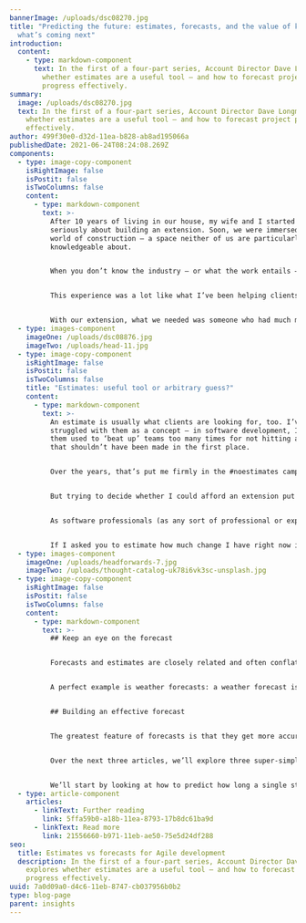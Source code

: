 ```yaml
---
bannerImage: /uploads/dsc08270.jpg
title: "Predicting the future: estimates, forecasts, and the value of knowing
  what’s coming next"
introduction:
  content:
    - type: markdown-component
      text: In the first of a four-part series, Account Director Dave Longman explores
        whether estimates are a useful tool – and how to forecast project
        progress effectively.
summary:
  image: /uploads/dsc08270.jpg
  text: In the first of a four-part series, Account Director Dave Longman explores
    whether estimates are a useful tool – and how to forecast project progress
    effectively.
author: 499f30e0-d32d-11ea-b828-ab8ad195066a
publishedDate: 2021-06-24T08:24:08.269Z
components:
  - type: image-copy-component
    isRightImage: false
    isPostit: false
    isTwoColumns: false
    content:
      - type: markdown-component
        text: >-
          After 10 years of living in our house, my wife and I started thinking
          seriously about building an extension. Soon, we were immersed in the
          world of construction – a space neither of us are particularly
          knowledgeable about. 


          When you don’t know the industry – or what the work entails – you’re never sure if your ideas are workable, super-complicated, or totally out of your budget. Would an extension cost us £20k? Or £100k? We may like the look of local slate flagstones, but they’re £10k; is there an alternative that looks similar but costs, say, £2k instead?


          This experience was a lot like what I’ve been helping clients through in my day job for years. They’re often unsure whether the ‘simple’ website they’re requesting is as straightforward as it sounds, or whether it’s far more complicated – because they don’t have the relevant experience. They don’t know whether the ‘Support Apple Pay’ feature is their equivalent of the local slate flagstones or the £2k alternative.


          With our extension, what we needed was someone who had much more experience to listen to our ideas and tell us (roughly) how much it was likely to cost. We were looking for an idea of whether an extension was remotely feasible – we needed an estimate.
  - type: images-component
    imageOne: /uploads/dsc08876.jpg
    imageTwo: /uploads/head-11.jpg
  - type: image-copy-component
    isRightImage: false
    isPostit: false
    isTwoColumns: false
    title: "Estimates: useful tool or arbitrary guess?"
    content:
      - type: markdown-component
        text: >-
          An estimate is usually what clients are looking for, too. I’ve always
          struggled with them as a concept – in software development, I’ve seen
          them used to ‘beat up’ teams too many times for not hitting a deadline
          that shouldn’t have been made in the first place. 


          Over the years, that’s put me firmly in the #noestimates camp, a movement that rose out of Agile and Scrum practices in the early 2010s. Developers like Woody Zuill argued that estimates weren’t helpful (and could even be harmful) as we try and make predictions based on incomplete information. There are so many variables that can affect a software project, and demands can change so quickly – in those situations, estimates are useless. However, this argument has never stopped my clients valuing an estimate.


          But trying to decide whether I could afford an extension put me firmly in the shoes of my clients and business-focused colleagues. Though my reservations about the value of estimates for developers remained, I understood why non-technical people feel they’re important. When you don’t have the expertise, estimates can help you contextualise a project – how long it’s going to take, how much work is involved, and how much it’s going to cost. And in large organisations, stakeholders often need estimates to satisfy their own internal processes. Overall though, they also want to understand if their idea is even possible. 


          As software professionals (as any sort of professional or expert, in fact) it’s really easy to forget that you have a unique insight into the problem domain that non-experts just don't have. We need to be able to clearly articulate the effort required in a project, and explain where the risks and uncertainties are. We sometimes need to provide estimates but, when we do, we need to be clear about how confident we are, or how precise we can be.


          If I asked you to estimate how much change I have right now in my pocket, you may tell me that there’s £4.56 in there. Now, that’s a precise estimate, but it’s probably not correct. However, if you said I had less than £5, there’s a far better chance that it’s accurate, even if it lacks precision. An imprecise but accurate range tends to be much easier to discover and, in a lot of cases, is at least as useful as an accurate-but-incorrect estimate. Ranges are always of some use – and they can easily be refined over time.
  - type: images-component
    imageOne: /uploads/headforwards-7.jpg
    imageTwo: /uploads/thought-catalog-uk78i6vk3sc-unsplash.jpg
  - type: image-copy-component
    isRightImage: false
    isPostit: false
    isTwoColumns: false
    content:
      - type: markdown-component
        text: >-
          ## Keep an eye on the forecast


          Forecasts and estimates are closely related and often conflated. For me, forecasts are simply estimates that change over time, usually becoming more accurate and precise the closer they get. They combine things we *know* with things we can *guess*, and give an evolving prediction of what will happen in the future. And they almost always use some type of statistical analysis to help refine the prediction.


          A perfect example is weather forecasts: a weather forecast is usually pretty accurate for tomorrow, but you’d be much less confident in the forecast for two weeks’ time. And the odds of the annual ‘White Christmas’ forecast being right is usually no better than your odds of winning on red in roulette. But nonetheless, we still pay attention to the sun or snow forecast in the run-up to our summer or winter holidays.


          ## Building an effective forecast


          The greatest feature of forecasts is that they get more accurate the more data we can collect. We have no shortage of data in the software world, and Agile ways of working are great for generating data that shows how well we’ve delivered historically. For forecasting, this is gold dust.


          Over the next three articles, we’ll explore three super-simple techniques development teams and stakeholders can use to build powerful forecasts that provide a continuously refined prediction for a software project’s progress.


          We’ll start by looking at how to predict how long a single story will take to complete, without even needing the development team to take a look.
  - type: article-component
    articles:
      - linkText: Further reading
        link: 5ffa59b0-a18b-11ea-8793-17b8dc61ba9d
      - linkText: Read more
        link: 21556660-b971-11eb-ae50-75e5d24df288
seo:
  title: Estimates vs forecasts for Agile development
  description: In the first of a four-part series, Account Director Dave Longman
    explores whether estimates are a useful tool – and how to forecast project
    progress effectively.
uuid: 7a0d09a0-d4c6-11eb-8747-cb037956b0b2
type: blog-page
parent: insights
---
```

